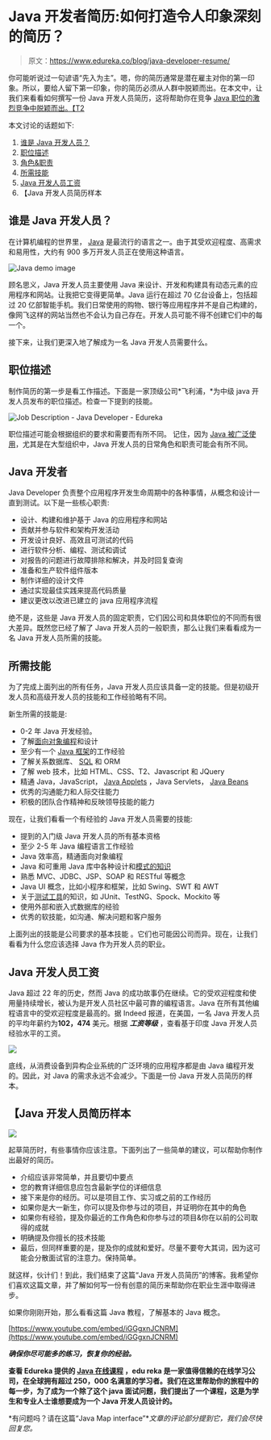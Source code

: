 # Java 开发者简历:如何打造令人印象深刻的简历？

> 原文：<https://www.edureka.co/blog/java-developer-resume/>

你可能听说过一句谚语“先入为主”。嗯，你的简历通常是潜在雇主对你的第一印象。所以，要给人留下第一印象，你的简历必须从人群中脱颖而出。在本文中，让我们来看看如何撰写一份 Java 开发人员简历，这将帮助你在竞争 [Java 职位的激烈竞争中脱颖而出。【T2](https://www.edureka.co/blog/what-is-java/)

本文讨论的话题如下:

1.  [谁是 Java 开发人员？](#java-developer)
2.  [职位描述](#job-description)
3.  [角色&职责](#responsibilities)
4.  [所需技能](#skills)
5.  [Java 开发人员工资](#salary)
6.  【Java 开发人员简历样本

## **谁是 Java 开发人员？**

在计算机编程的世界里， [Java](https://www.edureka.co/blog/java-tutorial/) 是最流行的语言之一。由于其受欢迎程度、高需求和易用性，大约有 900 多万开发人员正在使用这种语言。

![Java demo image](img/bdc9a3e6617bf0195616de8ad7cbb133.png)

顾名思义，Java 开发人员主要使用 Java 来设计、开发和构建具有动态元素的应用程序和网站。让我把它变得更简单。Java 运行在超过 70 亿台设备上，包括超过 20 亿部智能手机。我们日常使用的购物、银行等应用程序并不是自己构建的，像网飞这样的网站当然也不会认为自己存在。开发人员可能不得不创建它们中的每一个。

接下来，让我们更深入地了解成为一名 Java 开发人员需要什么。

## **职位描述**

制作简历的第一步是看工作描述。下面是一家顶级公司*飞利浦，*为中级 java 开发人员发布的职位描述。检查一下提到的技能。

![Job Description - Java Developer - Edureka](img/d98bfcbf6ce71a48bb0a073a80a3c1de.png)

职位描述可能会根据组织的要求和需要而有所不同。 记住，因为 [Java 被广泛使用](https://www.edureka.co/blog/top-10-reasons-to-learn-java/)，尤其是在大型组织中，Java 开发人员的日常角色和职责可能会有所不同。

## **Java 开发者**

Java Developer 负责整个应用程序开发生命周期中的各种事情，从概念和设计一直到测试。以下是一些核心职责:

*   设计、构建和维护基于 Java 的应用程序和网站
*   贡献并参与软件和架构开发活动
*   开发设计良好、高效且可测试的代码
*   进行软件分析、编程、测试和调试
*   对报告的问题进行故障排除和解决，并及时回复查询
*   准备和生产软件组件版本
*   制作详细的设计文件
*   通过实现最佳实践来提高代码质量
*   建议更改以改进已建立的 java 应用程序流程

绝不是，这些是 Java 开发人员的固定职责，它们因公司和具体职位的不同而有很大差异。既然您已经了解了 Java 开发人员的一般职责，那么让我们来看看成为一名 Java 开发人员所需的技能。

## **所需技能**

为了完成上面列出的所有任务，Java 开发人员应该具备一定的技能。但是初级开发人员和高级开发人员的技能和工作经验略有不同。

新生所需的技能是:

*   0-2 年 Java 开发经验。
*   了解[面向对象编程](https://www.edureka.co/blog/object-oriented-programming/)和设计
*   至少有一个 [Java 框架](https://www.edureka.co/blog/java-frameworks/)的工作经验
*   了解关系数据库、 [SQL](https://www.edureka.co/blog/mysql-tutorial/) 和 ORM
*   了解 web 技术，比如 HTML、CSS、T2、Javascript 和 JQuery
*   精通 Java，JavaScript， [Java Applets](https://www.edureka.co/blog/java-applet-tutorial/) ，Java Servlets， [Java Beans](https://www.edureka.co/blog/what-is-javabeans/)
*   优秀的沟通能力和人际交往能力
*   积极的团队合作精神和反映领导技能的能力

现在，让我们看看一个有经验的 Java 开发人员需要的技能:

*   提到的入门级 Java 开发人员的所有基本资格
*   至少 2-5 年 Java 编程语言工作经验
*   Java 效率高，精通面向对象编程
*   Java 和可重用 Java 库中各种设计和[模式的知识](https://www.edureka.co/blog/java-design-patterns/)
*   熟悉 MVC、JDBC、JSP、SOAP 和 RESTful 等概念
*   Java UI 概念，比如小程序和框架，比如 Swing、SWT 和 AWT
*   关于[测试工具](https://www.edureka.co/blog/software-testing-tools/)的知识，如 JUnit、TestNG、Spock、Mockito 等
*   使用外部和嵌入式数据库的经验
*   优秀的软技能，如沟通、解决问题和客户服务

上面列出的技能是公司要求的基本技能 。它们也可能因公司而异。现在，让我们看看为什么您应该选择 Java 作为开发人员的职业。

## **Java 开发人员工资**

Java 超过 22 年的历史，然而 Java 的成功故事仍在继续。它的受欢迎程度和使用量持续增长，被认为是开发人员社区中最可靠的编程语言。Java 在所有其他编程语言中的受欢迎程度是最高的。据 Indeed 报道，在美国，一名 Java 开发人员的平均年薪约为**102，474** 美元。根据 ***工资等级*** ，查看基于印度 Java 开发人员经验水平的工资。

![](img/738b50f73107f4254bd3f658a8302f11.png)

底线，从消费设备到异构企业系统的广泛环境的应用程序都是由 Java 编程开发的。因此，对 Java 的需求永远不会减少。下面是一份 Java 开发人员简历的样本。

## 【Java 开发人员简历样本

![](img/ef9fef1bdbf62aba978a09e1ce4b6a5a.png)

起草简历时，有些事情你应该注意。下面列出了一些简单的建议，可以帮助你制作出最好的简历。

*   介绍应该非常简单，并且要切中要点
*   您的教育详细信息应包含最新学位的详细信息
*   接下来是你的经历。可以是项目工作、实习或之前的工作经历
*   如果你是大一新生，你可以提及你参与过的项目，并证明你在其中的角色
*   如果你有经验，提及你最近的工作角色和你参与过的项目&你在以前的公司取得的成就
*   明确提及你擅长的技术技能
*   最后，但同样重要的是，提及你的成就和爱好。尽量不要夸大其词，因为这可能会分散面试官的注意力。保持简单。

就这样，伙计们！到此，我们结束了这篇“Java 开发人员简历”的博客。我希望你们喜欢这篇文章，并了解如何写一份有创意的简历来帮助你在职业生涯中取得进步。

如果你刚刚开始，那么看看这篇 Java 教程，了解基本的 Java 概念。

[https://www.youtube.com/embed/iGGgxnJCNRM](https://www.youtube.com/embed/iGGgxnJCNRM)

***确保你尽可能多的练习，恢复你的经验。***

**查看 Edureka 提供的 [**Java 在线课程**](https://www.edureka.co/java-j2ee-training-course) ，edu reka 是一家值得信赖的在线学习公司，在全球拥有超过 250，000 名满意的学习者。我们在这里帮助你的旅程中的每一步，为了成为一个除了这个 java 面试问题，我们提出了一个课程，这是为学生和专业人士谁想要成为一个 Java 开发人员设计的。**

*有问题吗？请在这篇“Java Map interface”**文章的评论部分提到它，我们会尽快回复您。*